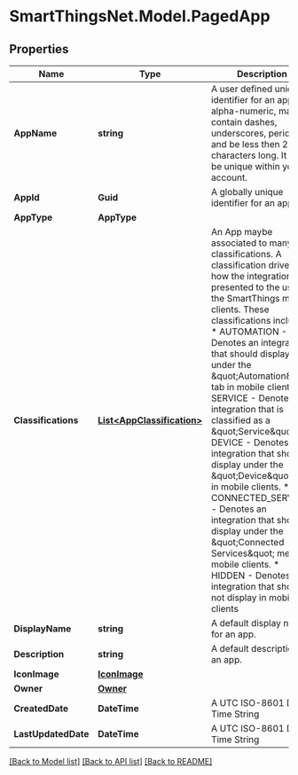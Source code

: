 # SmartThingsNet.Model.PagedApp
## Properties

Name | Type | Description | Notes
------------ | ------------- | ------------- | -------------
**AppName** | **string** | A user defined unique identifier for an app.  It is alpha-numeric, may contain dashes, underscores, periods, and be less then 250 characters long.  It must be unique within your account.  | [optional] 
**AppId** | **Guid** | A globally unique identifier for an app. | [optional] 
**AppType** | **AppType** |  | [optional] 
**Classifications** | [**List&lt;AppClassification&gt;**](AppClassification.md) | An App maybe associated to many classifications.  A classification drives how the integration is presented to the user in the SmartThings mobile clients.  These classifications include: * AUTOMATION - Denotes an integration that should display under the \&quot;Automation\&quot; tab in mobile clients. * SERVICE - Denotes an integration that is classified as a \&quot;Service\&quot;. * DEVICE - Denotes an integration that should display under the \&quot;Device\&quot; tab in mobile clients. * CONNECTED_SERVICE - Denotes an integration that should display under the \&quot;Connected Services\&quot; menu in mobile clients. * HIDDEN - Denotes an integration that should not display in mobile clients  | [optional] 
**DisplayName** | **string** | A default display name for an app.  | [optional] 
**Description** | **string** | A default description for an app.  | [optional] 
**IconImage** | [**IconImage**](IconImage.md) |  | [optional] 
**Owner** | [**Owner**](Owner.md) |  | [optional] 
**CreatedDate** | **DateTime** | A UTC ISO-8601 Date-Time String | [optional] 
**LastUpdatedDate** | **DateTime** | A UTC ISO-8601 Date-Time String | [optional] 

[[Back to Model list]](../README.md#documentation-for-models) [[Back to API list]](../README.md#documentation-for-api-endpoints) [[Back to README]](../README.md)

